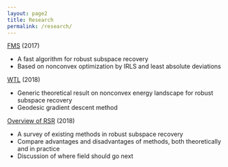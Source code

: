 ```yaml
---
layout: page2
title: Research
permalink: /research/
---
```


[FMS](FMS.md) (2017)
- A fast algorithm for robust subspace recovery
- Based on nonconvex optimization by IRLS and least absolute deviations

[WTL](WTL) (2018)
- Generic theoretical result on nonconvex energy landscape for robust subspace recovery 
- Geodesic gradient descent method

[Overview of RSR](rsr_overview) (2018)
- A survey of existing methods in robust subspace recovery
- Compare advantages and disadvantages of methods, both theoretically and in practice
- Discussion of where field should go next
